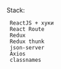 Stack:

     ReactJS + хуки
     React Route
     Redux
     Redux thunk
     json-server
     Axios
     classnames
